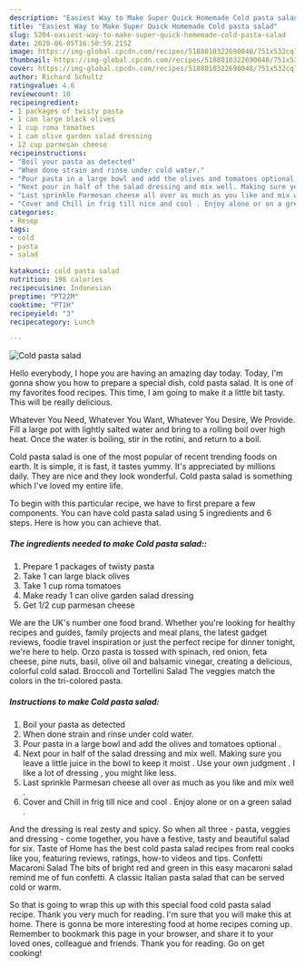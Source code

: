```yaml
---
description: "Easiest Way to Make Super Quick Homemade Cold pasta salad"
title: "Easiest Way to Make Super Quick Homemade Cold pasta salad"
slug: 5204-easiest-way-to-make-super-quick-homemade-cold-pasta-salad
date: 2020-06-05T16:50:59.215Z
image: https://img-global.cpcdn.com/recipes/5188010322690048/751x532cq70/cold-pasta-salad-recipe-main-photo.jpg
thumbnail: https://img-global.cpcdn.com/recipes/5188010322690048/751x532cq70/cold-pasta-salad-recipe-main-photo.jpg
cover: https://img-global.cpcdn.com/recipes/5188010322690048/751x532cq70/cold-pasta-salad-recipe-main-photo.jpg
author: Richard Schultz
ratingvalue: 4.6
reviewcount: 10
recipeingredient:
- 1 packages of twisty pasta
- 1 can large black olives
- 1 cup roma tomatoes
- 1 can olive garden salad dressing
- 12 cup parmesan cheese
recipeinstructions:
- "Boil your pasta as detected"
- "When done strain and rinse under cold water."
- "Pour pasta in a large bowl and add the olives and tomatoes optional ."
- "Next pour in half of the salad dressing and mix well. Making sure you leave a little juice in the bowl to keep it moist . Use your own judgment . I like a lot of dressing , you might like less."
- "Last sprinkle Parmesan cheese all over as much as you like and mix well ."
- "Cover and Chill in frig till nice and cool . Enjoy alone or on a green salad ."
categories:
- Resep
tags:
- cold
- pasta
- salad

katakunci: cold pasta salad
nutrition: 198 calories
recipecuisine: Indonesian
preptime: "PT22M"
cooktime: "PT1H"
recipeyield: "3"
recipecategory: Lunch

---
```



![Cold pasta salad](https://img-global.cpcdn.com/recipes/5188010322690048/751x532cq70/cold-pasta-salad-recipe-main-photo.jpg)

Hello everybody, I hope you are having an amazing day today. Today, I'm gonna show you how to prepare a special dish, cold pasta salad. It is one of my favorites food recipes. This time, I am going to make it a little bit tasty. This will be really delicious.

Whatever You Need, Whatever You Want, Whatever You Desire, We Provide. Fill a large pot with lightly salted water and bring to a rolling boil over high heat. Once the water is boiling, stir in the rotini, and return to a boil.

Cold pasta salad is one of the most popular of recent trending foods on earth. It is simple, it is fast, it tastes yummy. It's appreciated by millions daily. They are nice and they look wonderful. Cold pasta salad is something which I've loved my entire life.


To begin with this particular recipe, we have to first prepare a few components. You can have cold pasta salad using 5 ingredients and 6 steps. Here is how you can achieve that.

##### The ingredients needed to make Cold pasta salad::

1. Prepare 1 packages of twisty pasta
1. Take 1 can large black olives
1. Take 1 cup roma tomatoes
1. Make ready 1 can olive garden salad dressing
1. Get 1/2 cup parmesan cheese


We are the UK&#39;s number one food brand. Whether you&#39;re looking for healthy recipes and guides, family projects and meal plans, the latest gadget reviews, foodie travel inspiration or just the perfect recipe for dinner tonight, we&#39;re here to help. Orzo pasta is tossed with spinach, red onion, feta cheese, pine nuts, basil, olive oil and balsamic vinegar, creating a delicious, colorful cold salad. Broccoli and Tortellini Salad The veggies match the colors in the tri-colored pasta. 

##### Instructions to make Cold pasta salad:

1. Boil your pasta as detected
1. When done strain and rinse under cold water.
1. Pour pasta in a large bowl and add the olives and tomatoes optional .
1. Next pour in half of the salad dressing and mix well. Making sure you leave a little juice in the bowl to keep it moist . Use your own judgment . I like a lot of dressing , you might like less.
1. Last sprinkle Parmesan cheese all over as much as you like and mix well .
1. Cover and Chill in frig till nice and cool . Enjoy alone or on a green salad .


And the dressing is real zesty and spicy. So when all three - pasta, veggies and dressing - come together, you have a festive, tasty and beautiful salad for six. Taste of Home has the best cold pasta salad recipes from real cooks like you, featuring reviews, ratings, how-to videos and tips. Confetti Macaroni Salad The bits of bright red and green in this easy macaroni salad remind me of fun confetti. A classic Italian pasta salad that can be served cold or warm. 

So that is going to wrap this up with this special food cold pasta salad recipe. Thank you very much for reading. I'm sure that you will make this at home. There is gonna be more interesting food at home recipes coming up. Remember to bookmark this page in your browser, and share it to your loved ones, colleague and friends. Thank you for reading. Go on get cooking!
